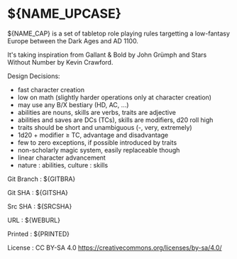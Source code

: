 
<!-- .book-title -->
# ${NAME_UPCASE}

${NAME_CAP} is a set of tabletop role playing rules targetting a low-fantasy Europe between the Dark Ages and AD 1100.

It's taking inspiration from Gallant & Bold by John Grümph and Stars Without Number by Kevin Crawford.

Design Decisions:

* fast character creation
* low on math (slightly harder operations only at character creation)
* may use any B/X bestiary (HD, AC, ...)
* abilities are nouns, skills are verbs, traits are adjective
* abilities and saves are DCs (TCs), skills are modifiers, d20 roll high
* traits should be short and unambiguous (-, very, extremely)
* 1d20 + modifier ≥ TC, advantage and disadvantage
* few to zero exceptions, if possible introduced by traits
* non-scholarly magic system, easily replaceable though
* linear character advancement
* nature : abilities, culture : skills

Git Branch
: ${GITBRA}

Git SHA
: ${GITSHA}

Src SHA
: ${SRCSHA}

URL
: ${WEBURL}

Printed
: ${PRINTED}

License
: CC BY-SA 4.0 <span class="license-link">https://creativecommons.org/licenses/by-sa/4.0/</span>

